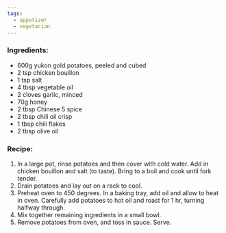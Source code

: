 ```yaml
---
tags:
  - appetizer
  - vegetarian
---
```

### Ingredients:
- 600g yukon gold potatoes, peeled and cubed
- 2 tsp chicken bouillon
- 1 tsp salt
- 4 tbsp vegetable oil
- 2 cloves garlic, minced
- 70g honey
- 2 tbsp Chinese 5 spice
- 2 tbsp chili oil crisp
- 1 tbsp chili flakes
- 2 tbsp olive oil

### Recipe:
1. In a large pot, rinse potatoes and then cover with cold water. Add in chicken bouillon and salt (to taste). Bring to a boil and cook until fork tender. 
2. Drain potatoes and lay out on a rack to cool. 
3. Preheat oven to 450 degrees. In a baking tray, add oil and allow to heat in oven. Carefully add potatoes to hot oil and roast for 1 hr, turning halfway through. 
4. Mix together remaining ingredients in a small bowl. 
5. Remove potatoes from oven, and toss in sauce. Serve. 